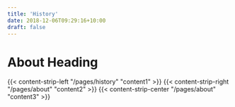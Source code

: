 ```yaml
---
title: 'History'
date: 2018-12-06T09:29:16+10:00
draft: false
---
```


# About Heading
{{< content-strip-left "/pages/history" "content1" >}}
{{< content-strip-right "/pages/about" "content2" >}}
{{< content-strip-center "/pages/about" "content3" >}}
